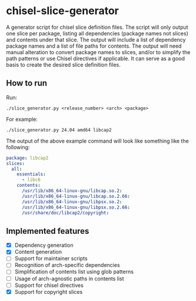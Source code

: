 # chisel-slice-generator
A generator script for chisel slice definition files.
The script will only output one slice per package, listing all dependencies (package names not slices) and contents under that slice. The output will include a list of dependency package names and a list of file paths for contents. The output will need manual alteration to convert package names to slices, and/or to simplify the path patterns or use Chisel directives if applicable. It can serve as a good basis to create the desired slice definition files.

## How to run
Run:
```
./slice_generator.py <release_number> <arch> <package>
```

For example:
```
./slice_generator.py 24.04 amd64 libcap2
```

The output of the above example command will look like something like the following:
```yaml
package: libcap2
slices:
  all:
    essentials:
      - libc6
    contents:
      /usr/lib/x86_64-linux-gnu/libcap.so.2:
      /usr/lib/x86_64-linux-gnu/libcap.so.2.66:
      /usr/lib/x86_64-linux-gnu/libpsx.so.2:
      /usr/lib/x86_64-linux-gnu/libpsx.so.2.66:
      /usr/share/doc/libcap2/copyright:
```

## Implemented features
- [x] Dependency generation
- [x] Content generation
- [ ] Support for maintainer scripts
- [ ] Recognition of arch-specific dependencies
- [ ] Simplification of contents list using glob patterns
- [ ] Usage of arch-agnostic paths in contents list
- [ ] Support for chisel directives
- [x] Support for copyright slices
